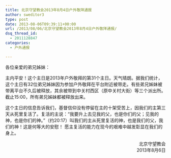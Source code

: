 ```yaml
---
title: 北京守望教会2013年8月4日户外敬拜通报
author: sweditor3
type: post
date: 2013-08-06T09:39:11+00:00
url: /2013/08/06/北京守望教会2013年8月4日户外敬拜通报/
dsq_thread_id:
  - 2011128847
categories:
  - 户外通报

---
```

各位亲爱的弟兄姊妹：

主内平安！这个主日是2013年户外敬拜的第31个主日。天气晴朗。据我们统计，这个主日有32位弟兄姊妹因为参加户外敬拜在平台附近被带走。有些弟兄姊妹被带离平台不久后被释放，其余被带到中关村西区（原中关村大街）等三个派出所。截止15:00，所有弟兄姊妹都被释放出来。

这个主日的信息告诉我们，基督信仰没有停留在主的十架受苦上，因我们的主第三天从死里复活了。复活的主说：“我要升上去见我的父，也是你们的父；见我的神，也是你们的神。”（约20:17）叫我们的主从死里复活的神，也是我们的父，我们的神！这是何等大的安慰！ 愿主复活的能力在现今的艰难中越发彰显在我们的身上。

<p style="text-align: right;">
  北京守望教会<br /> 2013年8月6日
</p>